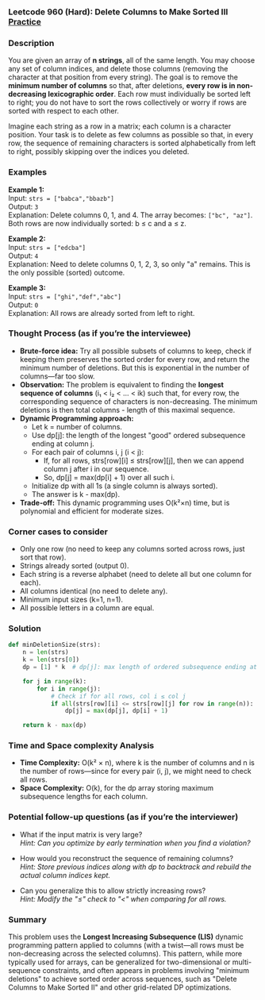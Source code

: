 ### Leetcode 960 (Hard): Delete Columns to Make Sorted III [Practice](https://leetcode.com/problems/delete-columns-to-make-sorted-iii)

### Description  
You are given an array of **n strings**, all of the same length. You may choose any set of column indices, and delete those columns (removing the character at that position from every string). The goal is to remove the **minimum number of columns** so that, after deletions, **every row is in non-decreasing lexicographic order**. Each row must individually be sorted left to right; you do not have to sort the rows collectively or worry if rows are sorted with respect to each other.

Imagine each string as a row in a matrix; each column is a character position. Your task is to delete as few columns as possible so that, in every row, the sequence of remaining characters is sorted alphabetically from left to right, possibly skipping over the indices you deleted.

### Examples  

**Example 1:**  
Input: `strs = ["babca","bbazb"]`  
Output: `3`  
Explanation: Delete columns 0, 1, and 4. The array becomes: `["bc", "az"]`. Both rows are now individually sorted: b ≤ c and a ≤ z.

**Example 2:**  
Input: `strs = ["edcba"]`  
Output: `4`  
Explanation: Need to delete columns 0, 1, 2, 3, so only "a" remains. This is the only possible (sorted) outcome.

**Example 3:**  
Input: `strs = ["ghi","def","abc"]`  
Output: `0`  
Explanation: All rows are already sorted from left to right.


### Thought Process (as if you’re the interviewee)  

- **Brute-force idea:** Try all possible subsets of columns to keep, check if keeping them preserves the sorted order for every row, and return the minimum number of deletions. But this is exponential in the number of columns—far too slow.
- **Observation:** The problem is equivalent to finding the **longest sequence of columns** (i₁ < i₂ < ... < ik) such that, for every row, the corresponding sequence of characters is non-decreasing. The minimum deletions is then total columns - length of this maximal sequence.
- **Dynamic Programming approach:**  
    - Let k = number of columns.
    - Use dp[j]: the length of the longest "good" ordered subsequence ending at column j.
    - For each pair of columns i, j (i < j):
        - If, for all rows, strs[row][i] ≤ strs[row][j], then we can append column j after i in our sequence.
        - So, dp[j] = max(dp[i] + 1) over all such i.
    - Initialize dp with all 1s (a single column is always sorted).
    - The answer is k - max(dp).
- **Trade-off:** This dynamic programming uses O(k²×n) time, but is polynomial and efficient for moderate sizes.


### Corner cases to consider  
- Only one row (no need to keep any columns sorted across rows, just sort that row).
- Strings already sorted (output 0).
- Each string is a reverse alphabet (need to delete all but one column for each).
- All columns identical (no need to delete any).
- Minimum input sizes (k=1, n=1).
- All possible letters in a column are equal.


### Solution

```python
def minDeletionSize(strs):
    n = len(strs)
    k = len(strs[0])
    dp = [1] * k  # dp[j]: max length of ordered subsequence ending at column j

    for j in range(k):
        for i in range(j):
            # Check if for all rows, col i ≤ col j
            if all(strs[row][i] <= strs[row][j] for row in range(n)):
                dp[j] = max(dp[j], dp[i] + 1)

    return k - max(dp)
```

### Time and Space complexity Analysis  

- **Time Complexity:** O(k² × n), where k is the number of columns and n is the number of rows—since for every pair (i, j), we might need to check all rows.
- **Space Complexity:** O(k), for the dp array storing maximum subsequence lengths for each column.


### Potential follow-up questions (as if you’re the interviewer)  

- What if the input matrix is very large?  
  *Hint: Can you optimize by early termination when you find a violation?*

- How would you reconstruct the sequence of remaining columns?  
  *Hint: Store previous indices along with dp to backtrack and rebuild the actual column indices kept.*

- Can you generalize this to allow strictly increasing rows?  
  *Hint: Modify the "≤" check to "<" when comparing for all rows.*


### Summary
This problem uses the **Longest Increasing Subsequence (LIS)** dynamic programming pattern applied to columns (with a twist—all rows must be non-decreasing across the selected columns). This pattern, while more typically used for arrays, can be generalized for two-dimensional or multi-sequence constraints, and often appears in problems involving "minimum deletions" to achieve sorted order across sequences, such as "Delete Columns to Make Sorted II" and other grid-related DP optimizations.